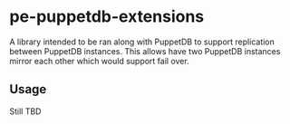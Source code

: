 # pe-puppetdb-extensions

A library intended to be ran along with PuppetDB to support replication between PuppetDB instances. This allows have two PuppetDB instances mirror each other which would support fail over.

## Usage

Still TBD
